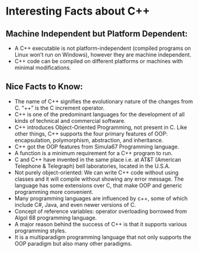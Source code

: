 # Interesting Facts about C++

## Machine Independent but Platform Dependent:
- A C++ executable is not platform-independent (compiled programs on Linux won’t run on Windows), however they are machine independent.
- C++ code can be compiled on different platforms or machines with minimal modifications.

## Nice Facts to Know:
- The name of C++ signifies the evolutionary nature of the changes from C. “++” is the C increment operator.
- C++ is one of the predominant languages for the development of all kinds of technical and commercial software.
- C++ introduces Object-Oriented Programming, not present in C. Like other things, C++ supports the four primary features of OOP: encapsulation, polymorphism, abstraction, and inheritance.
- C++ got the OOP features from Simula67 Programming language.
- A function is a minimum requirement for a C++ program to run.
- C and C++ have invented in the same place i.e. at AT&T (American Telephone & Telegraph) bell laboratories, located in the U.S.A. 
- Not purely object-oriented: We can write C++ code without using classes and it will compile without showing any error message. The language has some extensions over C, that make OOP and generic programming more convenient.
- Many programming languages are influenced by c++, some of which include C#, Java, and even newer versions of C.
- Concept of reference variables: operator overloading borrowed from Algol 68 programming language.
- A major reason behind the success of C++ is that it supports various programming styles.
- It is a multiparadigm programming language that not only supports the OOP paradigm but also many other paradigms.
